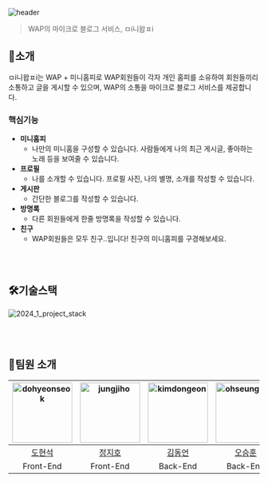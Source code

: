 ![header](https://capsule-render.vercel.app/api?type=waving&desc=2024-1%20Web%203%20team&text=miniwapp&animation=fadeIn&fontsize=30&color=gradient&customColorList=1,2,3&height=200&fontColor=ffffff&fontAlign=78.3&fontAlignY=38&descAlign=87.2&descAlignY=15) 

>WAP의 마이크로 블로그 서비스, ㅁi니왑ㅍi

🤷소개
------------
ㅁi니왑ㅍi는 WAP + 미니홈피로 WAP회원들이 각자 개인 홈피를 소유하여
회원들끼리 소통하고 글을 게시할 수 있으며, WAP의 소통을 마이크로 블로그 서비스를 제공합니다.

### 핵심기능
* **미니홈피**
  * 나만의 미니홈을 구성할 수 있습니다. 사람들에게 나의 최근 게시글, 좋아하는 노래 등을 보여줄 수 있습니다.
* **프로필**
  * 나를 소개할 수 있습니다. 프로필 사진, 나의 별명, 소개를 작성할 수 있습니다.
* **게시판**
  * 간단한 블로그를 작성할 수 있습니다. 
* **방명록**
  * 다른 회원들에게 한줄 방명록을 작성할 수 있습니다.
* **친구**
  * WAP회원들은 모두 친구..입니다! 친구의 미니홈피를 구경해보세요.

<!--사용화면은 어느정도 완성된 이후?-->

<br><br>
 
🛠️기술스택
--------
![2024_1_project_stack](https://github.com/pknu-wap/2024_1_web3/assets/102894803/3b39a915-0106-4959-9e07-6bd8c97aa03b)  

<br><br>

🤸팀원 소개
--------

|  <img src="https://avatars.githubusercontent.com/u/102894803?v=4" alt="dohyeonseok" width="120" height="120">  | <img src="https://avatars.githubusercontent.com/u/127932438?v=4" alt="jungjiho" width="120" height="120"> | <img src="https://avatars.githubusercontent.com/u/144599580?v=4" alt="kimdongeon" width="120" height="120">  | <img src="https://avatars.githubusercontent.com/u/120100354?v=4" alt="ohseunghun" width="120" height="120"> | <img src="https://avatars.githubusercontent.com/u/105716856?v=4" alt="parksiyun" width="120" height="120"> |
| :------------------------------------------------------------------------------------------------------: | :----------------------------------------------------------------------------------------------------: | :------------------------------------------------------------------------------------------------------: | :-----------------------------------------------------------------------------------------------------: | :-----------------------------------------------------------------------------------------------------: |
|  [도현석](https://github.com/oesnuj)   |    [정지호](https://github.com/LightningXQ)     |    [김동언](https://github.com/JONG-KYEONG)   |     [오승훈](https://github.com/os-hoon)   |      [박시윤](https://github.com/PororoAndFriends)      |
| Front-End |  Front-End |  Back-End  |  Back-End |  Back-End |  

